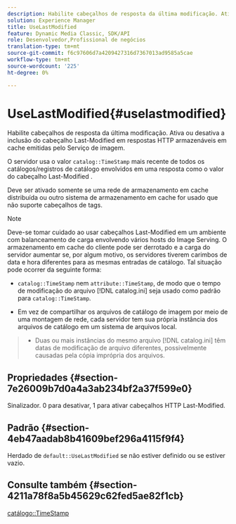 ```yaml
---
description: Habilite cabeçalhos de resposta da última modificação. Ativa ou desativa a inclusão do cabeçalho Last-Modified em respostas HTTP armazenáveis em cache emitidas pelo Serviço de imagem.
solution: Experience Manager
title: UseLastModified
feature: Dynamic Media Classic, SDK/API
role: Desenvolvedor,Profissional de negócios
translation-type: tm+mt
source-git-commit: f6c97606d7a4209427316d7367013ad9585a5cae
workflow-type: tm+mt
source-wordcount: '225'
ht-degree: 0%

---
```



# UseLastModified{#uselastmodified}

Habilite cabeçalhos de resposta da última modificação. Ativa ou desativa a inclusão do cabeçalho Last-Modified em respostas HTTP armazenáveis em cache emitidas pelo Serviço de imagem.

O servidor usa o valor `catalog::TimeStamp` mais recente de todos os catálogos/registros de catálogo envolvidos em uma resposta como o valor do cabeçalho Last-Modified .

Deve ser ativado somente se uma rede de armazenamento em cache distribuída ou outro sistema de armazenamento em cache for usado que não suporte cabeçalhos de tags.

>[!NOTE]
>
>Deve-se tomar cuidado ao usar cabeçalhos Last-Modified em um ambiente com balanceamento de carga envolvendo vários hosts do Image Serving. O armazenamento em cache do cliente pode ser derrotado e a carga do servidor aumentar se, por algum motivo, os servidores tiverem carimbos de data e hora diferentes para as mesmas entradas de catálogo. Tal situação pode ocorrer da seguinte forma:
>
>* `catalog::TimeStamp` nem `attribute::TimeStamp`, de modo que o tempo de modificação do arquivo [!DNL catalog.ini] seja usado como padrão para `catalog::TimeStamp`.
   >
   >
* Em vez de compartilhar os arquivos de catálogo de imagem por meio de uma montagem de rede, cada servidor tem sua própria instância dos arquivos de catálogo em um sistema de arquivos local.
>* Duas ou mais instâncias do mesmo arquivo [!DNL catalog.ini] têm datas de modificação de arquivo diferentes, possivelmente causadas pela cópia imprópria dos arquivos.

>



## Propriedades {#section-7e26009b7d0a4a3ab234bf2a37f599e0}

Sinalizador. 0 para desativar, 1 para ativar cabeçalhos HTTP Last-Modified.

## Padrão {#section-4eb47aadab8b41609bef296a4115f9f4}

Herdado de `default::UseLastModified` se não estiver definido ou se estiver vazio.

## Consulte também {#section-4211a78f8a5b45629c62fed5ae82f1cb}

[catálogo::TimeStamp](../../../../../is-api/image-catalog/image-serving-api-ref/c-image-catalog-reference/c-image-svg-data-reference/c-image-data-reference/r-timestamp-cat.md#reference-59a27b72f4cb4a53a3baba83214c4ded)
